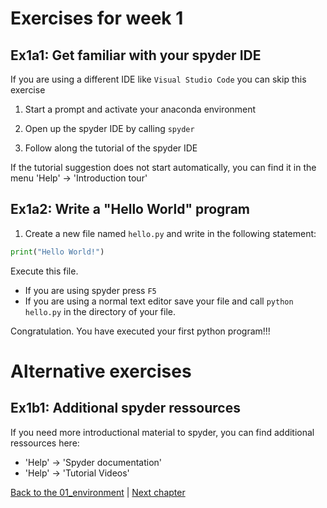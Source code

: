 # Exercises for week 1

## Ex1a1: Get familiar with your spyder IDE
If you are using a different IDE like `Visual Studio Code` you can skip this exercise
1) Start a prompt and activate your anaconda environment

2) Open up the spyder IDE by calling `spyder`

3) Follow along the tutorial of the spyder IDE

If the tutorial suggestion does not start automatically, you can find it in the menu 'Help' -> 'Introduction tour'

## Ex1a2: Write a "Hello World" program
1) Create a new file named `hello.py` and write in the following statement:
```python
print("Hello World!")
```
Execute this file.
- If you are using spyder press `F5`
- If you are using a normal text editor save your file and call `python hello.py` in the directory of your file.

Congratulation. You have executed your first python program!!!

# Alternative exercises
## Ex1b1: Additional spyder ressources
If you need more introductional material to spyder, you can find additional ressources here:
- 'Help' -> 'Spyder documentation'
- 'Help' -> 'Tutorial Videos'


[Back to the 01_environment](../../content/01_environment/environment.md) | [Next chapter](../../content/02_ready/ready.md)
